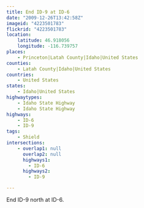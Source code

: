 ```yaml
---
title: End ID-9 at ID-6
date: "2009-12-26T13:42:58Z"
imageid: "4223501783"
flickrid: "4223501783"
location:
    latitude: 46.918056
    longitude: -116.739757
places:
    - Princeton|Latah County|Idaho|United States
counties:
    - Latah County|Idaho|United States
countries:
    - United States
states:
    - Idaho|United States
highwaytypes:
    - Idaho State Highway
    - Idaho State Highway
highways:
    - ID-6
    - ID-9
tags:
    - Shield
intersections:
    - overlap1: null
      overlap2: null
      highways1:
        - ID-6
      highways2:
        - ID-9

---
```

End ID-9 north at ID-6.